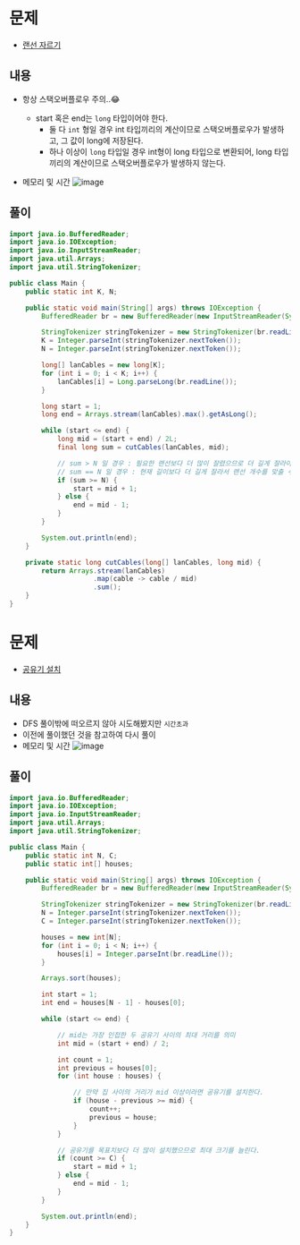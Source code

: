 # 문제
* [랜선 자르기](https://www.acmicpc.net/problem/1654)

## 내용
- 항상 스택오버플로우 주의..😂
  - start 혹은 end는 `long` 타입이어야 한다.
    - 둘 다 `int` 형일 경우 int 타입끼리의 계산이므로 스택오버플로우가 발생하고, 그 값이 long에 저장된다.
    - 하나 이상이 `long` 타입일 경우 int형이 long 타입으로 변환되어, long 타입끼리의 계산이므로 스택오버플로우가 발생하지 않는다.

- 메모리 및 시간
![image](https://user-images.githubusercontent.com/56301069/157151478-23d47c34-10c7-4be2-aded-66a5f7301f42.png)

## 풀이
```java
import java.io.BufferedReader;
import java.io.IOException;
import java.io.InputStreamReader;
import java.util.Arrays;
import java.util.StringTokenizer;

public class Main {
    public static int K, N;

    public static void main(String[] args) throws IOException {
        BufferedReader br = new BufferedReader(new InputStreamReader(System.in));

        StringTokenizer stringTokenizer = new StringTokenizer(br.readLine());
        K = Integer.parseInt(stringTokenizer.nextToken());
        N = Integer.parseInt(stringTokenizer.nextToken());

        long[] lanCables = new long[K];
        for (int i = 0; i < K; i++) {
            lanCables[i] = Long.parseLong(br.readLine());
        }

        long start = 1;
        long end = Arrays.stream(lanCables).max().getAsLong();

        while (start <= end) {
            long mid = (start + end) / 2L;
            final long sum = cutCables(lanCables, mid);

            // sum > N 일 경우 : 필요한 랜선보다 더 많이 잘렸으므로 더 길게 잘라야 한다.
            // sum == N 일 경우 : 현재 길이보다 더 길게 잘라서 랜선 개수를 맞출 수 있으므로 더 길게 자른다.
            if (sum >= N) {
                start = mid + 1;
            } else {
                end = mid - 1;
            }
        }

        System.out.println(end);
    }

    private static long cutCables(long[] lanCables, long mid) {
        return Arrays.stream(lanCables)
                     .map(cable -> cable / mid)
                     .sum();
    }
}
```

# 문제
- [공유기 설치](https://www.acmicpc.net/problem/2110)

## 내용
- DFS 풀이밖에 떠오르지 않아 시도해봤지만 `시간초과`
- 이전에 풀이했던 것을 참고하여 다시 풀이
- 메모리 및 시간
  ![image](https://user-images.githubusercontent.com/56301069/157151273-2b12632d-d65e-4b5c-8d6f-1170f198404e.png)


## 풀이
```java
import java.io.BufferedReader;
import java.io.IOException;
import java.io.InputStreamReader;
import java.util.Arrays;
import java.util.StringTokenizer;

public class Main {
    public static int N, C;
    public static int[] houses;

    public static void main(String[] args) throws IOException {
        BufferedReader br = new BufferedReader(new InputStreamReader(System.in));

        StringTokenizer stringTokenizer = new StringTokenizer(br.readLine());
        N = Integer.parseInt(stringTokenizer.nextToken());
        C = Integer.parseInt(stringTokenizer.nextToken());

        houses = new int[N];
        for (int i = 0; i < N; i++) {
            houses[i] = Integer.parseInt(br.readLine());
        }

        Arrays.sort(houses);

        int start = 1;
        int end = houses[N - 1] - houses[0];

        while (start <= end) {

            // mid는 가장 인접한 두 공유기 사이의 최대 거리를 의미
            int mid = (start + end) / 2;

            int count = 1;
            int previous = houses[0];
            for (int house : houses) {

                // 만약 집 사이의 거리가 mid 이상이라면 공유기를 설치한다.
                if (house - previous >= mid) {
                    count++;
                    previous = house;
                }
            }

            // 공유기를 목표치보다 더 많이 설치했으므로 최대 크기를 늘린다.
            if (count >= C) {
                start = mid + 1;
            } else {
                end = mid - 1;
            }
        }

        System.out.println(end);
    }
}

```
